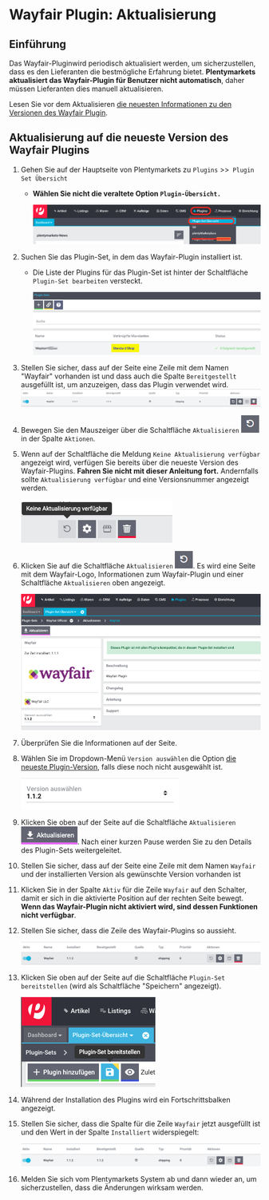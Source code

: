 # Wayfair Plugin: Aktualisierung

## Einführung
Das Wayfair-Pluginwird  periodisch aktualisiert werden, um sicherzustellen, dass es den Lieferanten die bestmögliche Erfahrung bietet. **Plentymarkets aktualisiert das Wayfair-Plugin für Benutzer nicht automatisch**, daher müssen Lieferanten dies manuell aktualisieren.

Lesen Sie vor dem Aktualisieren [die neuesten Informationen zu den Versionen des Wayfair Plugin](https://github.com/wayfair-contribs/plentymarkets-plugin/releases).

## Aktualisierung auf die neueste Version des Wayfair Plugins
1. Gehen Sie auf der Hauptseite von Plentymarkets zu `Plugins` >>` Plugin Set Übersicht`
    * **Wählen Sie nicht die veraltete Option `Plugin-Übersicht.`**

        ![plugins_menu_plugin_set_overview](../../../images/de/plugins_menu_plugin_set_overview.png)

2. Suchen Sie das Plugin-Set, in dem das Wayfair-Plugin installiert ist.

    * Die Liste der Plugins für das Plugin-Set ist hinter der Schaltfläche `Plugin-Set bearbeiten` versteckt.

        ![linked clients](../../../images/de/plugin_sets_linked_clients.png)

3. Stellen Sie sicher, dass auf der Seite eine Zeile mit dem Namen "Wayfair" vorhanden ist und dass auch die Spalte `Bereitgestellt` ausgefüllt ist, um anzuzeigen, dass das Plugin verwendet wird.
    ![wayfair plugin needs update](../../../images/de/installation/wayfair_plugin_needs_update.png)

4. Bewegen Sie den Mauszeiger über die Schaltfläche `Aktualisieren` ![update button](../../../images/common/button_update.png) in der Spalte `Aktionen`.

5. Wenn auf der Schaltfläche die Meldung `Keine Aktualisierung verfügbar` angezeigt wird, verfügen Sie bereits über die neueste Version des Wayfair-Plugins. **Fahren Sie nicht mit dieser Anleitung fort.** Andernfalls sollte `Aktualisierung verfügbar` und eine Versionsnummer angezeigt werden.

      ![no update](../../../images/de/installation/no_update.png)

6. Klicken Sie auf die Schaltfläche `Aktualisieren` ![update button](../../../images/common/button_update.png). Es wird eine Seite mit dem Wayfair-Logo, Informationen zum Wayfair-Plugin und einer Schaltfläche `Aktualisieren` oben angezeigt.


    ![update page](../../../images/de/installation/update_page.png)

7. Überprüfen Sie die Informationen auf der Seite.

8. Wählen Sie im Dropdown-Menü `Version auswählen` die Option [die neueste Plugin-Version](https://github.com/wayfair-contribs/plentymarkets-plugin/releases), falls diese noch nicht ausgewählt ist.

    ![update selector](../../../images/de/installation/update_version_selection.png)

9. Klicken Sie oben auf der Seite auf die Schaltfläche `Aktualisieren` ![update button](../../../images/de/installation/update_button.png). Nach einer kurzen Pause werden Sie zu den Details des Plugin-Sets weitergeleitet.

10. Stellen Sie sicher, dass auf der Seite eine Zeile mit dem Namen `Wayfair` und der installierten Version als gewünschte Version vorhanden ist

11. Klicken Sie in der Spalte `Aktiv` für die Zeile `Wayfair` auf den Schalter, damit er sich in die aktivierte Position auf der rechten Seite bewegt. **Wenn das Wayfair-Plugin nicht aktiviert wird, sind dessen Funktionen nicht verfügbar**.

12. Stellen Sie sicher, dass die Zeile des Wayfair-Plugins so aussieht.

    ![wayfair plugin not yet deployed](../../../images/de/installation/wayfair_plugin_not_yet_deployed.png)

13. Klicken Sie oben auf der Seite auf die Schaltfläche `Plugin-Set bereitstellen` (wird als Schaltfläche "Speichern" angezeigt).

    ![deploy plugin set button](../../../images/de/installation/button_deploy_plugin_set.png)

14. Während der Installation des Plugins wird ein Fortschrittsbalken angezeigt.

15. Stellen Sie sicher, dass die Spalte für die Zeile `Wayfair` jetzt ausgefüllt ist und den Wert in der Spalte `Installiert` widerspiegelt:

    ![wayfair plugin deployed](../../../images/de/installation/wayfair_plugin_deployed.png)

16. Melden Sie sich vom Plentymarkets System ab und dann wieder an, um sicherzustellen, dass die Änderungen wirksam werden.
